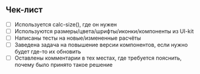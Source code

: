 ## Чек-лист
- [ ] Используется calc-size(), где он нужен
- [ ] Используются размеры/цвета/шрифты/иконки/компоненты из UI-kit
- [ ] Написаны тесты на новые/измененные расчёты
- [ ] Заведена задача на повышение версии компонентов, если нужно будет где-то их обновить
- [ ] Оставлены комментарии в тех местах, где требуется пояснить, почему было принято такое решение
